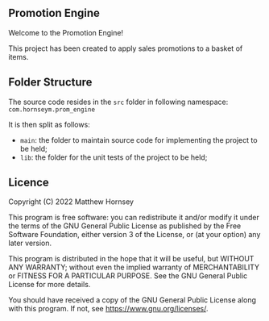 ## Promotion Engine

Welcome to the Promotion Engine!

This project has been created to apply sales promotions to a basket of items.

## Folder Structure

The source code resides in the `src` folder in following namespace: `com.hornseym.prom_engine`

It is then split as follows:

- `main`: the folder to maintain source code for implementing the project to be held;
- `lib`: the folder for the unit tests of the project to be held;

## Licence

Copyright (C) 2022  Matthew Hornsey

This program is free software: you can redistribute it and/or modify
it under the terms of the GNU General Public License as published by
the Free Software Foundation, either version 3 of the License, or
(at your option) any later version.

This program is distributed in the hope that it will be useful,
but WITHOUT ANY WARRANTY; without even the implied warranty of
MERCHANTABILITY or FITNESS FOR A PARTICULAR PURPOSE.  See the
GNU General Public License for more details.

You should have received a copy of the GNU General Public License
along with this program.  If not, see <https://www.gnu.org/licenses/>.
